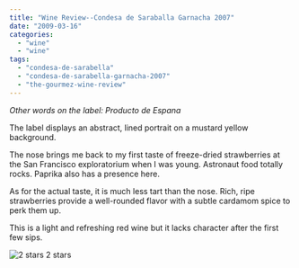 ```yaml
---
title: "Wine Review--Condesa de Saraballa Garnacha 2007"
date: "2009-03-16"
categories:
  - "wine"
  - "wine"
tags:
  - "condesa-de-sarabella"
  - "condesa-de-sarabella-garnacha-2007"
  - "the-gourmez-wine-review"
---
```


_Other words on the label: Producto de Espana_

The label displays an abstract, lined portrait on a mustard yellow background.

The nose brings me back to my first taste of freeze-dried strawberries at the San Francisco exploratorium when I was young. Astronaut food totally rocks. Paprika also has a presence here.

As for the actual taste, it is much less tart than the nose. Rich, ripe strawberries provide a well-rounded flavor with a subtle cardamom spice to perk them up.

This is a light and refreshing red wine but it lacks character after the first few sips.




<div class="caption">

![2 stars](http://www.rebeccagomezfarrell.com/wp-content/uploads/2009/02/rating_chicken11.gif "rating_chicken11") 2 stars</div>

